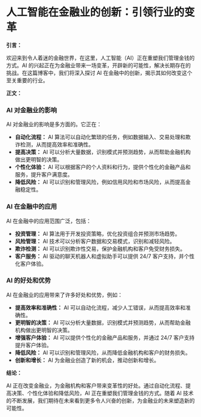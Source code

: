 # 人工智能在金融业的创新：引领行业的变革

**引言：**

欢迎来到令人着迷的金融世界，在这里，人工智能（AI）正在重塑我们管理金钱的方式。AI 的兴起正在为金融业带来一场变革，开辟新的可能性，解决长期存在的挑战。在这篇博客中，我们将深入探讨 AI 在金融中的创新，揭示其如何改变这个至关重要的行业。

**正文：**

### AI 对金融业的影响

AI 对金融业的影响是多方面的。它正在：

- **自动化流程：** AI 算法可以自动化繁琐的任务，例如数据输入、交易处理和欺诈检测，从而提高效率和准确性。
- **提高决策：** AI 可以分析大量数据，识别模式并预测趋势，从而帮助金融机构做出更明智的决策。
- **个性化体验：** AI 可以根据客户的个人资料和行为，提供个性化的金融产品和服务，提升客户满意度。
- **降低风险：** AI 可以识别和管理风险，例如信用风险和市场风险，从而提高金融稳定性。

### AI 在金融中的应用

AI 在金融中的应用范围广泛，包括：

- **投资管理：** AI 算法用于开发投资策略，优化投资组合并预测市场趋势。
- **风险管理：** AI 技术可以分析客户数据和交易模式，识别和减轻风险。
- **欺诈检测：** AI 可以识别欺诈性交易，保护金融机构和客户免受财务损失。
- **客户服务：** AI 驱动的聊天机器人和虚拟助手可以提供 24/7 客户支持，并个性化客户体验。

### AI 的好处和优势

AI 在金融业的应用带来了许多好处和优势，例如：

- **提高效率和准确性：** AI 可以自动化流程，减少人工错误，从而提高效率和准确性。
- **更明智的决策：** AI 可以分析大量数据，识别模式并预测趋势，从而帮助金融机构做出更明智的决策。
- **增强客户体验：** AI 可以提供个性化的金融产品和服务，并通过 24/7 客户支持提升客户体验。
- **降低风险：** AI 可以识别和管理风险，从而降低金融机构和客户的财务损失。
- **创新和增长：** AI 为金融业创造了新的机会，推动创新和增长。

**结论：**

AI 正在改变金融业，为金融机构和客户带来变革性的好处。通过自动化流程、提高决策、个性化体验和降低风险，AI 正在重塑我们管理金钱的方式。随着 AI 技术的不断发展，我们期待在未来看到更多令人兴奋的创新，为金融业的未来塑造新的可能性。

